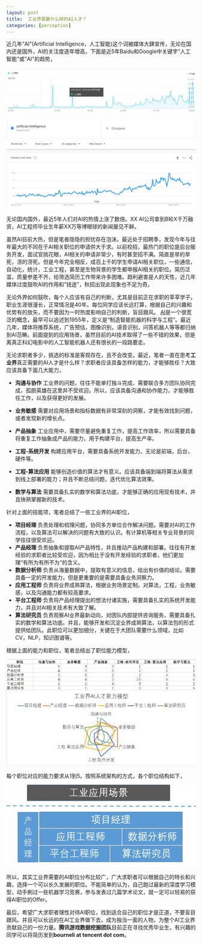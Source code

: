 ```yaml
---
layout: post
title:  工业界需要什么样的AI人才？
categories: [perception]
---
```




近几年“AI”(Artificial Intelligence，人工智能)这个词被媒体大肆宣传，无论在国内还是国外，AI的关注度逐年增高，下面是近5年Baidu和Google中关键字“人工智能”或"AI"的趋势，

![](\img\ai-skills\ai_trends_in_baidu.png)

![](\img\ai-skills\ai_trends_in_google.png)

无论国内国外，最近5年人们对AI的热情上涨了数倍。XX AI公司拿到B轮X千万融资，AI工程师毕业生年薪XX万等博眼球的新闻屡见不鲜。



虽然AI目前大热，但是笔者隐隐的担忧存在泡沫。最近处于招聘季，发现今年与往年最大的不同在于AI相关职位的申请供大于求。以前校招，最热门的职位是后台服务开发，面试官挑花眼，AI相关的申请非常少，有时甚至招不满。简直是旱的旱死，涝的涝死。但是今年完全相反，成百上千的学生申请AI相关职位，一些通信，自动化，统计，工业工程，甚至是生物背景的学生都申报AI相关的职位。简历泛滥，质量参差不齐，给筛选简历工作带来许多困难。趋利避害是人的天性，近几年媒体过度鼓吹AI的作用和“钱途”，秋招出现此现象也不足为奇。



无论外界如何鼓吹，每个人应该有自己的判断，尤其是目前正在求职的莘莘学子。职业生涯很漫长，正常情况是40年。每位同学应该长远打算，根据自己的兴趣和优势有的放矢，而不要因为一时热度影响自己的判断，盲目跟风。 [AI](https://zh.wikipedia.org/wiki/%E4%BA%BA%E5%B7%A5%E6%99%BA%E8%83%BD)是一个很宽泛的概念，最早可以追述到1955年，定义是“制造智能机器的科学与工程”。最近几年，媒体将推荐系统，广告预估，图像识别，语音识别，问答机器人等等都归纳到AI范畴。前面提到的应用场景，虽然目前的AI技术取得了一些不错的效果，但是离真正科幻电影中的人工智能机器人还有很长的一段路要走。



无论求职者多少，挑选的标准是客观存在，且不会改变。最近，笔者一直在思考**工业界**真正需要的AI人才是什么样？求职者应该具备怎样的能力，才能够胜任？大致应该具备下面几大能力，

* **沟通与协作** 工业界的问题，往往不能单打独斗完成，需要联合多方团队协同完成，孤胆英雄在这里并不受欢迎。所以，应该具备沟通和协作能力，才能够胜任工作，以及获得更好的发展。	

* **业务敏感**	需要对应用场景和指标数据有非常深刻的洞察，才能有效找到问题，或者发现新的增长点。

* **产品抽象**	工业应用中，需要尽量避免重复工作，提高工作效率，所以需要具备将重复工作抽象成产品的能力，用于构建平台，提高生产率。

* **工程-系统开发** 构建应用平台，需要具备系统开发能力，无论是前端，后台，硬件等。	

* **工程-算法应用** 能够创造价值的算法才有意义。应该具备端到端将算法从需求到线上部署的能力；并且不断总结问题，迭代优化算法效果。 

* **数学与算法** 需要具备扎实的数学和算法功底，才能够正确的应用现有技术，并且快熟掌握新的技术。

针对上面的技能项，笔者总结了一些工业界的AI职位，

* **项目经理** 负责处理和梳理问题，协同多方单位合作解决问题。需要对AI的工作流程，以及算法可以解决的问题有大致的认识。有计算机等相关专业背景的同学往往很受欢迎。
* **产品经理** 负责抽象和提取AI产品特性，并且推动产品构建和部署。往往有开发经验的求职者比较受欢迎，因为相比于没有开发经验的求职者，他们更加理“有所为有所不为”的含义。
* **数据分析师** 负责从海量数据中，提取有意义的信息，给出有价值的结论。需要具备一定的开发能力，但是更重要的是需要具备业务洞察力。
* **应用工程师** 负责将业界成熟算法，根据业务场景定制。对算法，工程，业务敏感，以及沟通能力都有较高要求。
* **平台工程师** 负责将产品经理提出的想法付诸实施，需要具备扎实的系统开发能力，并且对AI相关技术有大致了解。
* **算法研究员** 负责观察AI业界最新动向，对团队内部提供咨询服务，需要具备扎实的数学和算法功底。并且，能够开发和沉淀业界成熟算法，以算法包的形式提供给团队。此职位可以更加细分，关键在于大团队需要什么领域，比如CV，NLP，知识图谱等。



根据上面的能力和职位，笔者总结出了职位能力模型，

![](\img\ai-skills\ai_skills_model.png)

每个职位对应的能力要求从1到5。按照系统架构的方式，各个职位结构如下，

![](\img\ai-skills\ai_teams.png)

所以，其实工业界需要的AI职位分布比较广，广大求职者可以根据自己的特长和兴趣，选择一个可以长久发展的职位。不能简单的认为，自己跑过最新的深度学习模型，动手刷过一些机器学习竞赛，参与发表过几篇学术论文，就一定可以轻易的获得AI职位的Offer。



最后，希望广大求职者理性对待AI职位，找到适合自己的职位才是正道，不要盲目跟风。并且可以长远的在AI工业界做下去，成为独当一面的人物，为整个AI工业界贡献自己的一份力量。**腾讯游戏数据挖掘团队**目前正在寻找优秀毕业生，有兴趣的同学可以将简历发到**bourneli at tencent dot com**。

